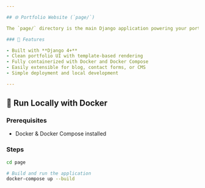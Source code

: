 ```yaml
---

## 🌐 Portfolio Website (`page/`)

The `page/` directory is the main Django application powering your portfolio site.

### 🚀 Features

- Built with **Django 4+**
- Clean portfolio UI with template-based rendering
- Fully containerized with Docker and Docker Compose
- Easily extensible for blog, contact forms, or CMS
- Simple deployment and local development

---
```


## 🐳 Run Locally with Docker

### Prerequisites

- Docker & Docker Compose installed

### Steps

```bash
cd page

# Build and run the application
docker-compose up --build
